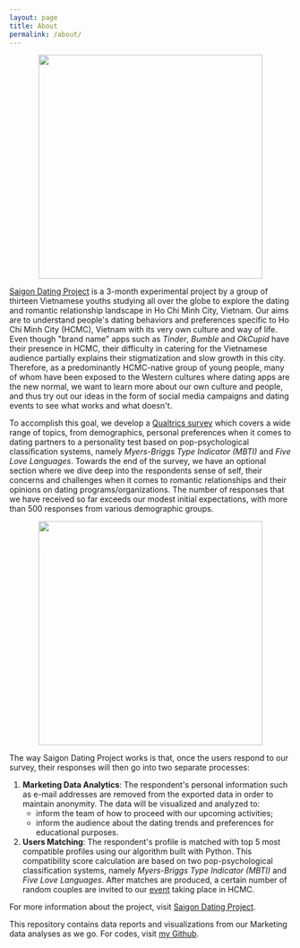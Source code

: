 ```yaml
---
layout: page
title: About
permalink: /about/
---
```


<p align="center">
  <img src="https://github.com/ngmaihuong/saigondatingproject/blob/master/assets/img/logo.png?raw=true"  width="400">
</p>

[Saigon Dating Project](https://www.facebook.com/saigondatingproject/) is a 3-month experimental project by a group of thirteen Vietnamese youths studying all over the globe to explore the dating and romantic relationship landscape in Ho Chi Minh City, Vietnam. Our aims are to understand people's dating behaviors and preferences specific to Ho Chi Minh City (HCMC), Vietnam with its very own culture and way of life. Even though "brand name" apps such as *Tinder*, *Bumble* and *OkCupid* have their presence in HCMC, their difficulty in catering for the Vietnamese audience partially explains their stigmatization and slow growth in this city. Therefore, as a predominantly HCMC-native group of young people, many of whom have been exposed to the Western cultures where dating apps are the new normal, we want to learn more about our own culture and people, and thus try out our ideas in the form of social media campaigns and dating events to see what works and what doesn't.

To accomplish this goal, we develop a [Qualtrics survey](https://bit.ly/3erPyMY) which covers a wide range of topics, from demographics, personal preferences when it comes to dating partners to a personality test based on pop-psychological classification systems, namely *Myers-Briggs Type Indicator (MBTI)* and *Five Love Languages*. Towards the end of the survey, we have an optional section where we dive deep into the respondents sense of self, their concerns and challenges when it comes to romantic relationships and their opinions on dating programs/organizations. The number of responses that we have received so far exceeds our modest initial expectations, with more than 500 responses from various demographic groups.

<p align="center">
  <img src="https://github.com/ngmaihuong/saigondatingproject/blob/master/assets/img/Pin%20post%20SDP.png"  width="400">
</p>

The way Saigon Dating Project works is that, once the users respond to our survey, their responses will then go into two separate processes:
1. **Marketing Data Analytics**: The respondent's personal information such as e-mail addresses are removed from the exported data in order to maintain anonymity. The data will be visualized and analyzed to: 
    - inform the team of how to proceed with our upcoming activities;
    - inform the audience about the dating trends and preferences for educational purposes.
2. **Users Matching**: The respondent's profile is matched with top 5 most compatible profiles using our algorithm built with Python. This compatibility score calculation are based on two pop-psychological classification systems, namely *Myers-Briggs Type Indicator (MBTI)* and *Five Love Languages*. After matches are produced, a certain number of random couples are invited to our [event](https://www.facebook.com/events/693552397922277/) taking place in HCMC.

For more information about the project, visit [Saigon Dating Project](https://www.facebook.com/saigondatingproject/).

This repository contains data reports and visualizations from our Marketing data analyses as we go. For codes, visit [my Github](https://github.com/ngmaihuong/saigondatingproject-su20).
